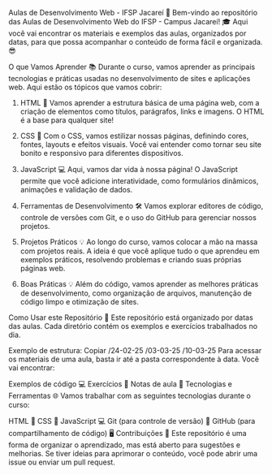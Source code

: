 Aulas de Desenvolvimento Web - IFSP Jacareí 🚀
Bem-vindo ao repositório das Aulas de Desenvolvimento Web do IFSP - Campus Jacareí! 🎓 Aqui você vai encontrar os materiais e exemplos das aulas, organizados por datas, para que possa acompanhar o conteúdo de forma fácil e organizada. 😎

O que Vamos Aprender 📚
Durante o curso, vamos aprender as principais tecnologias e práticas usadas no desenvolvimento de sites e aplicações web. Aqui estão os tópicos que vamos cobrir:

1. HTML 📝
Vamos aprender a estrutura básica de uma página web, com a criação de elementos como títulos, parágrafos, links e imagens. O HTML é a base para qualquer site!

2. CSS 🎨
Com o CSS, vamos estilizar nossas páginas, definindo cores, fontes, layouts e efeitos visuais. Você vai entender como tornar seu site bonito e responsivo para diferentes dispositivos.

3. JavaScript 💻
Aqui, vamos dar vida à nossa página! O JavaScript permite que você adicione interatividade, como formulários dinâmicos, animações e validação de dados.

4. Ferramentas de Desenvolvimento 🛠️
Vamos explorar editores de código, controle de versões com Git, e o uso do GitHub para gerenciar nossos projetos.

5. Projetos Práticos 💡
Ao longo do curso, vamos colocar a mão na massa com projetos reais. A ideia é que você aplique tudo o que aprendeu em exemplos práticos, resolvendo problemas e criando suas próprias páginas web.

6. Boas Práticas 💡
Além do código, vamos aprender as melhores práticas de desenvolvimento, como organização de arquivos, manutenção de código limpo e otimização de sites.

Como Usar este Repositório 🔧
Este repositório está organizado por datas das aulas. Cada diretório contém os exemplos e exercícios trabalhados no dia.

Exemplo de estrutura:
Copiar
/24-02-25
/03-03-25
/10-03-25
Para acessar os materiais de uma aula, basta ir até a pasta correspondente à data. Você vai encontrar:

Exemplos de código 💻
Exercícios 📝
Notas de aula 📑
Tecnologias e Ferramentas 🌐
Vamos trabalhar com as seguintes tecnologias durante o curso:

HTML 📝
CSS 🎨
JavaScript 💻
Git (para controle de versão) 🔧
GitHub (para compartilhamento de código) 🖥️
Contribuições 🤝
Este repositório é uma forma de organizar o aprendizado, mas está aberto para sugestões e melhorias. Se tiver ideias para aprimorar o conteúdo, você pode abrir uma issue ou enviar um pull request.
